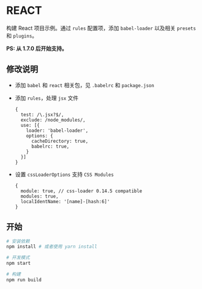 # REACT

构建 React 项目示例。通过 `rules` 配置项，添加 `babel-loader` 以及相关 `presets` 和 `plugins`。

**PS: 从 1.7.0 后开始支持。**

## 修改说明

- 添加 `babel` 和 `react` 相关包，见 `.babelrc` 和 `package.json`
- 添加 `rules`，处理 `jsx` 文件

  ```
  {
    test: /\.jsx?$/,
    exclude: /node_modules/,
    use: [{
      loader: 'babel-loader',
      options: {
        cacheDirectory: true,
        babelrc: true,
      }
    }]
  }
  ```

- 设置 `cssLoaderOptions` 支持 `CSS Modules`

  ```
  {
    module: true, // css-loader 0.14.5 compatible
    modules: true,
    localIdentName: '[name]-[hash:6]'
  }
  ```

## 开始

```bash
# 安装依赖
npm install # 或者使用 yarn install

# 开发模式
npm start

# 构建
npm run build
```
